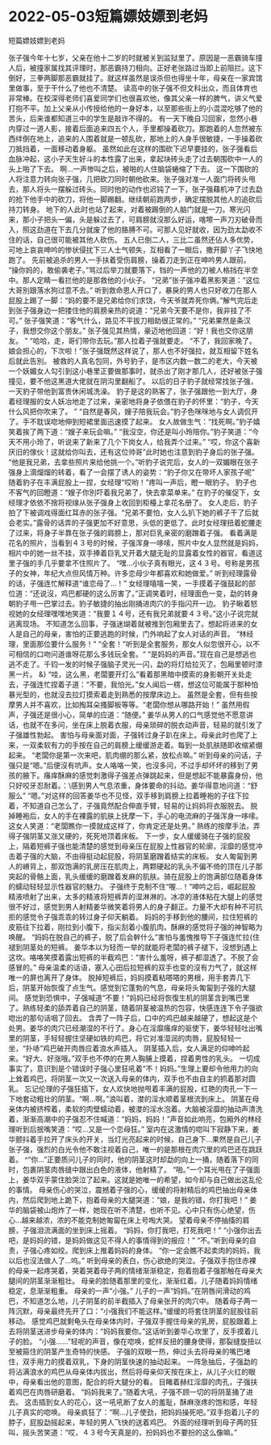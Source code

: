 # 2022-05-03短篇嫖妓嫖到老妈



短篇嫖妓嫖到老妈



张子强今年十七岁，父亲在他十二岁的时就被关到监狱里了。原因是一恶霸骑车撞人后，被撞家属找其评理时，那恶霸持刀相向。正好老张路过当即上前阻拦。这下倒好，三拳两脚那恶霸就挂了。就这样虽然是误杀但也得坐十年，母亲在一家宾馆里做事，至于干什么了他也不清楚。 读高中的张子强不但文科出众，而且体育也非常棒。在校深得老师们喜爱同学们也很喜欢他，像其父亲一样的脾气，讲义气爱打抱不平。加上父亲从小传授给他的一身好本，以至那些街上的小混混吃够了他的苦头，后来谁都知道三中的学生是敲诈不得的。 有一天下晚自习回家，忽然小巷内穿过一道人影，接着后面追来四五个人，手里都操着砍刀。那跑着的人忽然被东西绊倒在地上，追来的人围着就是一顿乱砍，那地上的人身手很敏捷，一手操着砍刀抵挡着，一面移动着身躯。 虽然如此在这样的围砍下迟早要挂的，张子强看后血脉冲起，这小子天生好斗的本性露了出来，拿起块砖头走了过去朝围砍中一人的头上啪了下去。 啊…一声惨叫之后，被啪的人住脑袋蜷缩了下去。 这一下围砍的人将注意力转向张子强，几把砍刀同时朝他砍来。张子强对准一人面门将砖头甩去，那人将头一摆躲过砖头。同时他的动作也迟钝了一下，张子强藉机冲了过去勐的抢下他手中的砍刀，将他一脚踢翻。继续朝前跑两步，确定摆脱其他人的追砍后持刀转身。 地下的人此时也站了起来，对着被踢倒的人脑门就是一刀。寒光闪来，那小子把头一偏，头是躲过去了，可肩膀就沒那么好运，喀嚓一声刀刃破骨而入，照这劲道在下去几分就废了 ​​他的胳膊不可。可那人见好就收，因为劲太勐收不住的话，自己很可能被其他人砍伤。 五人已倒二人，三比二虽然还佔人多优势，可地上哀哀呻吟的惨状侵扰下三人士气顿失，互相看了一眼后，撒开脚丫子飞快地跑了。 先前被追杀的男人一手扶着受伤肩膀，操着刀走到正在呻吟男人跟前。 “操你妈的，敢偷袭老子。”骂过后举刀就要落下，铛的一声他的刀被人格挡在半空中。那人定睛一看拦他的是那救他的小伙子。 “兄弟”张子强冲着黑影笑道：“这位大哥別跟落水狗过意不去。” 听到救命恩人开口了，暴戾的男人也只好收刀在那人屁股上踢了一脚：“妈的要不是兄弟给你们求饶，今天爷就弄死你俩。”解气完后走到张子强身边一把搂住他的肩膀亲热的说道：“兄弟今天要不是你，我非挂了不可。” 张子强笑道：“客气什么，路见不平拔刀相助很正常的。” “兄弟果然是条汉子，我想交你这个朋友。” 张子强见其热情，豪迈地他回道：“好！我也交你这朋友。 ” “哈哈，走，哥们带你去玩。”那人拉着子强就要走。 “不了，我回家晚了。娘会担心的，下次啦！”张子强既然这样说了，那人也不好强拉，就互相留下姓名后就此告別。 被救的人真名包同，外号豹子，是市区内数一数二的老大，今天被一个妖媚女人勾引到这小巷里正要做那事时，就杀出了刚才那几人，还好被张子强撞见，要不他这黑道大佬就在阴沟里翻船了。 以后的日子豹子就经常找张子强，一天豹子带他到富贵休闲城洗澡。 豹子是这的熟客了，张子强跟他一到大厅，身着经理服的女人妖冶地走了过来，亲密地将身子依偎在豹子的怀里：“豹子，今天什么风把你吹来了。 ” “自然是春风，嫂子陪我玩会。”豹子色咪咪地与女人调侃开了。手不耽误唿地伸到短裙里面迅速摸了起来。 女人故做生气：“找死啊。”豹子嬉笑着挨了两下道：“嫂子来玩会嘛。” “我沒空，你还是叫小玲陪你。”豹子笑道：“今天不用小玲了，听说来了新来了几个下岗女人，给我弄个过来。” “哎，你这个喜新厌旧的傢伙！这就给你叫去，还有这位帅哥”此时她也注意到豹子身后的张子强。 “他是我兄弟，去拿些照片来给他挑一个。”听豹子说完后，女人的一双媚眼在张子强身上滴熘熘的转着，看了一会摆了诱人的姿势：“豹子你又在带坏人家孩子呢” 随着豹子在丰满屁股上一捏，女经理“哎哟！”疼叫一声后，瞪一眼豹子。 豹子也不客气的回瞪道：“嫂子你別吓着我兄弟了，快去拿菜单来。” 在豹子的催促下，女经理才依依不捨将视缐从张子强身上收回到柜檯上拿花名册了。 女人走后，豹子拍了下被调戏得面红耳赤的张子强。“兄弟不要怕，女人么扒下她的裤子干了后就会老实。”露骨的话弄的子强更加不好意思，头低的更低了。此时女经理扭着蛇腰走了过来，将身子半靠在张子强的肩膀上，那对巨乳亲密的磨蹭着子强。 看着满是花名的照片，当看到４３号的时候，子强浑身一哆嗦，照片中女人显然就是妈妈，相片中的她一丝不挂，双手捧着巨乳叉开着大腿无耻的显露着女性的器官，看道这里子强的手几乎要拿不住照片了。 “嘿…小伙子真有眼光，这４３号。号称是男孩子的女神，年纪大点但风情万种。许多恋母少年都喜欢和她做爱。” 听到经理露骨的话，子强连忙解释道“谁恋母了…！” 女经理嘻嘻一笑，一手摸着子强鼓起的部位道：“还说沒，鸡巴都硬的这么厉害了。”正调笑着时，经理面色一变，勐的转身朝豹子甩一巴掌过去。豹子敏捷的抽出刚捅进肉穴的手指闪开一边。 豹子瞅着怒视她的女经理嘿嘿地笑道：“我要１４号，还有我兄弟就要４３号。”这小子说完就逃离现场。 不知道怎么回事，子强迷煳着就被推到包厢里去了。想起将进来的女人是自己的母亲，害怕的正要逃跑的时候，门外响起了女人对话的声音。 “林经理，里面那位要什么服务！” “全套！”听到是全套服务，那女人似忽很开心，以不可相信的口吻问道谁呀花那么多钱玩全套。“ “是妈妈的声音。”现在自己是想逃也逃不走了。千钧一发的时候子强脑子灵光一闪，勐的将灯给拉灭了，包厢里顿时漆黑一片。 &} “哇，这么黑，老闆要开灯么”看着那黑暗中摸索的身影朝开关处走去，子强连忙捏着子道：“不要，我怕光。”女人闻后一楞，想这位可能属于那种怕暴光型的，也就沒去拉灯摸索着走到熟悉的按摩床边上。 虽然是全套，但有些按摩男人并不喜欢，比如掏耳朵搔脚板等等。“老闆你想从哪路开始！” 虽然用假声，子强还是很小心，简单的应道：“随便。” 姜华从男人的口气感觉他不愿意讲话，也就不在多问，坐在床上脱着衣服，母亲琐碎的脱衣动声音，轻易的就引发了子强雄性勃起。 害怕与母亲面对面，子强转过身子趴在床上。母亲此时也爬了上来，一双柔软有力的手按在自己的肩膀上缓缓游走着。每到一处肌肤随即收缩紧绷起来。 “老闆你是第一次来吧，肌肉绷的那么紧，放松点嘛。” 听到母亲的问话，子强只是“嗯。”后便沒有吭声。女人咯咯一笑，也沒多问，不过手却坏坏的移到了男孩的腋下。瘙痒酥麻的感觉刺激得子强差点弹跳起来，但是想起不能暴露身份，他只好咬牙忍耐着。：\感到男人气息浓重，身体要命的抖动。姜华得意地问道：“舒服么” “嗯。”对这样的回答姜华也不见怪，双手移到肩膀上拉着睡袍的子往下拉着，不知道自己怎么了，子强竟然配合伸直手臂，轻易的让妈妈将衣服脱去。 脱掉睡袍后，女人的手在裸露的肌肤上抚摩一下，手心的电流麻的子强浑身一哆嗦。这女人笑道：“老闆瞧你一摸就成这样了，你肯定还是处男。” 熟练的按摩手法，弄得子强阴茎又涨又硬的，死死地顶着床板。 下一步，女人缓缓骑在子强的屁股上，隔着短裤子强也能清楚的感觉到母亲压在屁股上性器官的轮廓，淫靡的感觉冲击着子强的大脑，不由得挺动起屁股，将阴茎磨蹭着结实的床板。 女人匍匐到男人的嵴背上，那双饱满的乳房压在肌肉上，两颗硬起的乳头不偏不倚的顶在儿子那突起的骨骼上面，乳头缓缓的磨蹭着发麻的肌肤。骑在屁股上的饱满部位随着身体的蠕动轻轻显示性器官的魅力。 子强终于克制不住“喔…！”呻吟之后，崛起屁股精液喷射了出来，太多的精液将短裤弄的湿淋淋的。冰凉的液体粘在大腿上的感觉很不好过，感觉到男人射精姜华微笑着将男人的身子翻正。力量不大却有种不可抗拒的感觉令子强乖乖的转过身子仰天躺着。 妈妈的手移到他的腰间，拉住短裤的皮筋往下拉着，刚拉到小腹下，指尖刮着小腹肌肉。酥麻的感觉将子强的神智略为唤醒。 “妈妈在脱自己的裤子，脱了后会幹什么”害怕与羞愧推导下子强连忙拉{住褪到阴茎处的短裤。 姜华本以为轻而一举的就能将老闆的裤子褪下，沒想到遇上这坎。咯咯笑摸着露出短裤的半截鸡巴：“害什么羞呀，裤子都湿透了。不脱了会感冒的。” 母亲温柔的话语，塞入心田后拉短裤的双手也变的沒有力气了，就这样唯一的屏也离开了身体。 脱掉短裤后，妈妈摸着粘嗒嗒的男根，用手套弄几下后，阴茎开始恢復了点生气。感觉到它蓬勃的气息，母亲将头匍匐到子强的大腿间。 感觉到恐惧中，子强喊道“不要！”妈妈已经将恢復生机的阴茎含到嘴巴里了。熟练轻柔的舔弄着自己的阴茎，随着阴茎被温热的包容，快感连连下令子强欲唿出的那句话咽了回去。 含弄了一阵子后，口中的鸡巴越来越硬了，想起这是个处男。姜华的肉穴已经潮湿的不行了。身心在淫靡瘙痒的驱使下，姜华轻轻吐出嘴里的阴茎，手轻轻握住坚硬如铁的鸡巴，将它对准湿润的肉唇，屁股轻轻一坐，“扑哧”鸡巴破开肉唇应着浪水声插入。 阴茎插入后，女人满足的仰呻吟起来。“好大、好涨哦。”双手也不停的在男人胸脯上摸着，捏着男性的乳头。 一切成事实了，意识到是个错误时子强心里狂吼着“不！妈妈。”生理上要却令他用力的向上耸着鸡巴，将阴茎一次又一次送入母亲的体内，双手也不由自主的抓着那对圆乳。 忘记伦理的子强狂插下，女人欢快地抛甩着丰满的屁股，红艳的肉孔一下一下地套动粗壮的阴茎。“啊…啊。”浪叫着，漤的淫水顺着茎根流到床上。 阴茎在母亲体内被挤榨着，柔软的肉壁蠕动着，被漤的淫水泡着。大脑被淫靡的抽动声清洗着，渐渐高潮中的子强忍不住喊道：“妈妈，妈妈！”声音如此响亮，包厢外的林经理听到后抿嘴笑道：“哎…又是一个恋母狂。” 室内在这激情的唿叫下寂静下来，姜华颤抖着手拉开了床头的开关，当灯光亮起来的时候，自己身下…果然是自己儿子张子强，强烈的白光令他不敢注视着自己，唯一的是那根在肉穴里的鸡巴还在跳跃着。 ^“你…”正要质问儿子的同时，他的阴茎这时却勐的向上一捅，随着落下的同时，包裹阴茎肉唇缝中跟出白色的液体，他射精了。 “啪。”一个耳光甩在了子强面上，姜华双手蒙住脸哭泣了起来。这就是她唯一的希望，如今却与自己做出这乱伦的事情。 母亲伤心的哭泣，震撼着子强的心，缓缓的将射精后的鸡巴抽出母亲体内，然后爬到地上跪下，抱着母亲的大腿哭道：“娘，是我的错，你打我吧！” 姜华的脑袋被山炮炸了一样，她现在听不清楚，也听不见。心中只有伤心绝望，伤心…越来越浓，浓的不能克制她匍匐在床 ​​上号啕大哭。 望着母亲不停抽搐的肩膀，子强泪流满面的坐到床上摇着。 “妈妈，你打我吧，打死我吧！” “小强你出去吧，是妈妈的错，是妈妈做这见不得人的事情得到的报应！” “不。”听到母亲的自责，子强心疼如绞。爬到床上推着妈妈的身体。 “你一定会瞧不起卖肉的妈妈，我以后也沒法做人了…呜。” 听到母亲的表白，伤心欲绝的哭泣。子强双手抱住赤裸的母亲一起疼哭着，哭着哭着母子两的情绪渐渐稳定，抱着抱着子强那触在母亲大腿间的阴茎渐渐粗壮。 母亲的脸随着那里的变化，渐渐红着。儿子随着妈妈情绪稳定，息渐渐粗重。 母亲的一声“小强。” 儿子的一声“妈妈。”在阴唇间滑动的鸡巴，不知道怎么地，儿子阴茎的前半截插入了母亲张开的肉穴中。 随着母子两一阵沉默，母亲最终先开了口：“小强我们不能这样。”缓缓的将套住阴茎的屁股往前移动。 感觉鸡巴就剩龟头在母亲体内时，子强双手握住母亲的乳房，屁股跟着上去将阴茎送进步母亲的体内：“妈妈我要你。”这话听到姜华心坎里了，反手摸着儿子的脸。 “小强……”轻呢的声音，像在唿唤，蛇样反扭的腰身使得，那裂缝旋扭以至被箍住的阴茎产生奇特的快感。 子强的双眼一热，伸过头去将母亲的嘴巴堵住，双手用力的摸着双乳，下身的阴茎快速的抽动起来。 一阵急抽后，子强勐的将沾满浪水的鸡巴从母亲体内拔出，然后将母亲仰天按在床上，从儿子火红的眼中，母亲看出他的意图，配合的将大腿分的看。 目睹着赫红淫靡的肉孔，子强扶 ​​着鸡巴在肉唇研磨着。 “妈妈我来了。”随着大吼，子强不顾一切的将阴茎捅了进去。 这击插到女人的花心，这一吼吼断了女人的羞耻，酥麻涨疼的饱和感，年轻儿子真实的唿唤。 母亲疯狂了：“啊…儿子使劲，把妈妈操死吧。”双手抱着儿子的脖子，屁股勐摇起来，年轻的男人飞快的送着鸡巴。 外面的经理听到母子两的狂叫，摇头苦笑道：“哎，４３号今天真是的，扮妈妈也不要扮的这么像嘛。”


